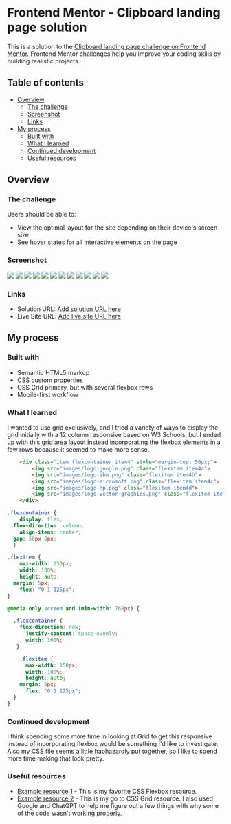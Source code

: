 # Frontend Mentor - Clipboard landing page solution

This is a solution to the [Clipboard landing page challenge on Frontend Mentor](https://www.frontendmentor.io/challenges/clipboard-landing-page-5cc9bccd6c4c91111378ecb9). Frontend Mentor challenges help you improve your coding skills by building realistic projects. 

## Table of contents

- [Overview](#overview)
  - [The challenge](#the-challenge)
  - [Screenshot](#screenshot)
  - [Links](#links)
- [My process](#my-process)
  - [Built with](#built-with)
  - [What I learned](#what-i-learned)
  - [Continued development](#continued-development)
  - [Useful resources](#useful-resources)


## Overview

### The challenge

Users should be able to:

- View the optimal layout for the site depending on their device's screen size
- See hover states for all interactive elements on the page

### Screenshot

![](./screenshot.jpg)
![](/solutionImages/Desktop1.JPG)
![](/solutionImages/Desktop2.JPG)
![](/solutionImages/Desktop3.JPG)
![](/solutionImages/Desktop4.JPG)
![](/solutionImages/Mobile1.JPG)
![](/solutionImages/Mobile2.JPG)
![](/solutionImages/Mobile3.JPG)
![](/solutionImages/Mobile4.JPG)
![](/solutionImages/Mobile5.JPG)
![](/solutionImages/Mobile6.JPG)
![](/solutionImages/Mobile7.JPG)

### Links

- Solution URL: [Add solution URL here](https://github.com/W3byMJL/clipboard-landing-page-master/tree/main/clipboard-landing-page-master)
- Live Site URL: [Add live site URL here](https://w3bymjl.github.io/clipboard-landing-page-master/)

## My process

### Built with

- Semantic HTML5 markup
- CSS custom properties
- CSS Grid primary, but with several flexbox rows
- Mobile-first workflow

### What I learned

I wanted to use grid exclusively, and I tried a variety of ways to display the grid initially with a 12 column responsive based on W3 Schools, but I ended up with this grid area layout instead incorporating the flexbox elements in a few rows because it seemed to make more sense.

```html of one flexbox structure.
	<div class="item flexcontainer item4" style="margin-top: 50px;">
  		<img src="images/logo-google.png" class="flexitem item4a">
		<img src="images/logo-ibm.png" class="flexitem item4b">
		<img src="images/logo-microsoft.png" class="flexitem item4c">
		<img src="images/logo-hp.png" class="flexitem item4d">
		<img src="images/logo-vector-graphics.png" class="flexitem item4e">
  	</div>
```
```css
.flexcontainer {
	display: flex;
  flex-direction: column;
	align-items: center;
  gap: 50px 0px;
  }

.flexitem {
	max-width: 250px;
	width: 100%;
	height: auto;
  margin: 5px;
	flex: "0 1 125px";
}

@media only screen and (min-width: 768px) {

  .flexcontainer {
    flex-direction: row;
	  justify-content: space-evenly;
	  width: 100%;
   }

   	.flexitem {
	  max-width: 150px;
	  width: 100%;
	  height: auto;
    margin: 5px;
	  flex: "0 1 125px";
  }
}
```


### Continued development

I think spending some more time in looking at Grid to get this responsive instead of incorporating flexbox would be something I'd like to investigate. Also my CSS file seems a little haphazardly put together, so I like to spend more time making that look pretty.

### Useful resources

- [Example resource 1](https://css-tricks.com/snippets/css/a-guide-to-flexbox/) - This is my favorite CSS Flexbox resource.
- [Example resource 2](https://css-tricks.com/snippets/css/complete-guide-grid/) - This is my go to CSS Grid resource. 
I also used Google and ChatGPT to help me figure out a few things with why some of the code wasn't working properly.






